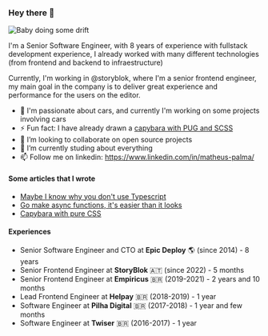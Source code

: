 ### Hey there 👋

![Baby doing some drift](https://i.giphy.com/media/3ov9jWu7BuHufyLs7m/giphy.webp)

I'm a Senior Software Engineer, with 8 years of experience with fullstack development experience, I already worked with many different technologies (from frontend and backend to infraestructure)

Currently, I'm working in @storyblok, where I'm a senior frontend engineer, my main goal in the company is to deliver great experience and performance for the users on the editor.

- 🚗 I'm passionate about cars, and currently I'm working on some projects involving cars
- ⚡ Fun fact: I have already drawn a [capybara with PUG and SCSS](https://codepen.io/mmatheuspalma/pen/ooOQvZ)
- 👯 I’m looking to collaborate on open source projects
- 🌱 I’m currently studing about everything
- 📫 Follow me on linkedin: https://www.linkedin.com/in/matheus-palma/

#### Some articles that I wrote
- [Maybe I know why you don't use Typescript](https://medium.com/empiricustech/talvez-eu-saiba-porque-voc%C3%AA-ainda-n%C3%A3o-usa-typescript-ec92c1a8bf53)
- [Go make async functions, it's easier than it looks](https://dev.to/mmatheuspalma/go-make-async-use-cases-for-async-functions-3lbn)
- [Capybara with pure CSS](https://dev.to/mmatheuspalma/capybara-with-pure-css-c12)

#### Experiences
- Senior Software Engineer and CTO at <b>Epic Deploy</b> 🌎 (since 2014) - 8 years
- Senior Frontend Engineer at <b>StoryBlok</b> 🇦🇹 (since 2022) - 5 months
- Senior Frontend Engineer at <b>Empiricus</b> 🇧🇷 (2019-2021) - 2 years and 10 months
- Lead Frontend Engineer at <b>Helpay</b> 🇧🇷 (2018-2019) - 1 year
- Software Engineer at <b>Pilha Digital</b> 🇧🇷 (2017-2018) - 1 year and few months
- Software Engineer at <b>Twiser</b> 🇧🇷 (2016-2017) - 1 year

<!--
**mmatheuspalma/mmatheuspalma** is a ✨ _special_ ✨ repository because its `README.md` (this file) appears on your GitHub profile.

Here are some ideas to get you started:

- 🔭 I’m currently working on ...
- 🌱 I’m currently learning ...
- 👯 I’m looking to collaborate on ...
- 🤔 I’m looking for help with ...
- 💬 Ask me about ...
- 📫 How to reach me: ...
- 😄 Pronouns: ...
- ⚡ Fun fact: ...
-->
